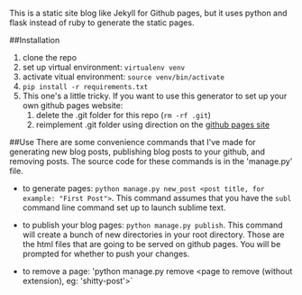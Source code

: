 This is a static site blog like Jekyll for Github pages, but it uses python and flask instead of ruby to generate the static pages.

##Installation

1. clone the repo
2. set up virtual environment: `virtualenv venv`
3. activate vitual environment: `source venv/bin/activate`
4. `pip install -r requirements.txt`
5. This one's a little tricky.  If you want to use this generator to set up your own github pages website:
    1. delete the .git folder for this repo (`rm -rf .git`)
    2. reimplement .git folder using direction on the [github pages site](https://pages.github.com/)

##Use
There are some convenience commands that I've made for generating new blog posts, publishing blog posts to your github, and removing posts.  The source code for these commands is in the 'manage.py' file.

* to generate pages: `python manage.py new_post <post title, for example: "First Post">`.  This command assumes that you have the `subl` command line command set up to launch sublime text.

* to publish your blog pages: `python manage.py publish`.  This command will create a bunch of new directories in your root directory.  Those are the html files that are going to be served on github pages.  You will be prompted for whether to push your changes.

* to remove a page: 'python manage.py remove <page to remove (without extension), eg: 'shitty-post'>`